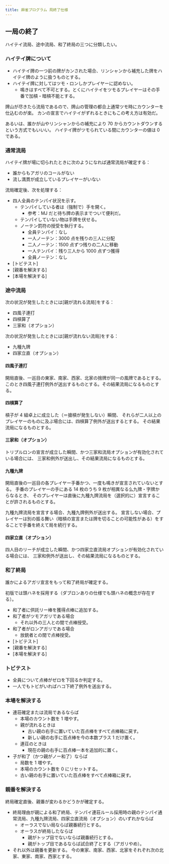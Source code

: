 ```yaml
---
title: 麻雀プログラム 局終了仕様
---
```


## 一局の終了

ハイテイ流局、途中流局、和了終局の三つに分類したい。

### ハイテイ牌について

* ハイテイ牌の一つ前の牌がカンされた場合、リンシャンから補充した牌をハイテイ牌のように扱うものとする。
* ハイテイ牌に対してはツモ・ロンしかプレイヤーに認めない。
  * 鳴きはすべて不可とする。とくにハイテイをツモるプレイヤーはその手番で加槓・暗槓不能とする。

牌山が尽きたら流局であるので、牌山の管理の都合上通常ツモ時にカウンターを仕込むのが楽。
カンの宣言でハイテイがずれるときにもこの考え方は有効だ。

あるいは、誰かが山やリンシャンからの補充により 70 からカウントダウンするという方式でもいいい。
ハイテイ牌がツモられている間にカウンターの値は 0 である。

### 通常流局

ハイテイ牌が場に切られたときに次のようになれば通常流局が確定する：

* 誰からもアガリのコールがない
* 流し満貫が成立しているプレイヤーがいない

流局確定後、次を処理する：

* 四人全員のテンパイ状況を示す。
  * テンパイしている者は（強制で）手を開く。
    * 参考：MJ だと待ち牌の表示までついて便利だ。
  * テンパイしていない物は手牌を伏せる。
  * ノーテン罰符の授受を執行する。
    * 全員テンパイ：なし
    * 一人ノーテン：3000 点を残りの三人に分配
    * 二人ノーテン：1500 点ずつ残りの二人に移動
    * 一人テンパイ：残り三人から 1000 点ずつ獲得
    * 全員ノーテン：なし
* [トビテスト]
* [親番を解決する]
* [本場を解決する]

### 途中流局

次の状況が発生したときには[親が流れる流局]をする：

* 四風子連打
* 四槓算了
* 三家和（オプション）

次の状況が発生したときには[親が流れない流局]をする：

* 九種九牌
* 四家立直（オプション）

#### 四風子連打

開局直後、一巡目の東家、南家、西家、北家の捨牌が同一の風牌であるとする。
このとき四風子連打例外が送出するものとする。その結果流局になるものとする。

#### 四槓算了

槓子が 4 組卓上に成立した（＝搶槓が発生しない）瞬間、
それらが二人以上のプレイヤーのものに及ぶ場合には、四槓算了例外が送出するとする。
その結果流局になるものとする。

#### 三家和（オプション）

トリプルロンの宣言が成立した瞬間、かつ三家和流局オプションが有効化されている場合には、
三家和例外が送出し、その結果流局になるものとする。

#### 九種九牌

開局直後の一巡目の各プレイヤー手番かつ、一度も鳴きが宣言されていないとする。
手番のプレイヤーの手にある 14 枚のうち 9 枚が相異なる么九牌・字牌からなるとき、
そのプレイヤーは直後に九種九牌流局を（選択的に）宣言することが許されるものとする。

九種九牌流局を宣言する場合、九種九牌例外が送出する。
宣言しない場合、プレイヤーは別の振る舞い（暗槓の宣言または牌を切ることの可能性がある）をすることで手番を終えて局を続行する。

#### 四家立直（オプション）

四人目のリーチが成立した瞬間、かつ四家立直流局オプションが有効化されている場合には、
三家和例外が送出し、その結果流局になるものとする。

### 和了終局

誰かによるアガリ宣言をもって和了終局が確定する。

初版では頭ハネを採用する（ダブロンありの仕様でも頭ハネの概念が存在する）。

* 和了者に供託リー棒を獲得点棒に追加する。
* 和了者がツモアガリである場合
  * それ以外の三人との間で点棒授受。
* 和了者がロンアガリである場合
  * 放銃者との間で点棒授受。
* [トビテスト]
* [親番を解決する]
* [本場を解決する]

### トビテスト

* 全員について点棒がゼロを下回るか判定する。
* 一人でもトビがいればハコ下終了例外を送出する。

### 本場を解決する

* 連荘確定または流局であるならば
  * 本場のカウント数を 1 増やす。
  * 親が流れるときは
    * 古い親の右手に置いていた百点棒をすべて点棒箱に戻す。
    * 新しい親の右手に百点棒を今の本数プラス 1 だけ置く。
  * 連荘のときは
    * 現在の親の右手に百点棒一本を追加的に置く。
* 子が和了（かつ親がノー和了）ならば
  * 局数を 1 増やす。
  * 本場のカウント数を 0 にリセットする。
  * 古い親の右手に置いていた百点棒をすべて点棒箱に戻す。

### 親番を解決する

終局確定直後、親番が変わるかどうかが確定する。

* 終局理由が親による和了終局、テンパイ連荘ルール採用時の親のテンパイ通常流局、九種九牌流局、四家立直流局（オプション）のいずれかならば
  * オーラスでない局ならば親番続行とする。
  * オーラスが終局したならば
    * 親がトップ目でないならば親番続行とする。
    * 親がトップ目であるならば試合終了とする（アガリやめ）。
* それ以外は親番を更新する。
  今の東家、南家、西家、北家をそれぞれ次の北家、東家、南家、西家とする。
